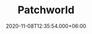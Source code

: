 ---
title: Patchworld
date: 2020-11-08T12:35:54.000+06:00
image: "/images/works/patchworld.jpg"
what: Virtual Reality experience
description: HELLO
draft: true
---